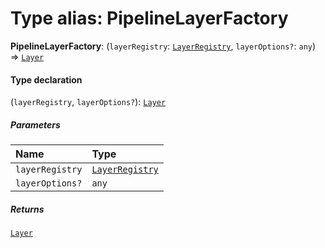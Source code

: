 # Type alias: PipelineLayerFactory

**PipelineLayerFactory**: (`layerRegistry`: [`LayerRegistry`](/en/auto-docs/core/interfaces/LayerRegistry.md), `layerOptions?`: `any`) => [`Layer`](/en/auto-docs/core/classes/Layer.md)

#### Type declaration

(`layerRegistry`, `layerOptions?`): [`Layer`](/en/auto-docs/core/classes/Layer.md)

##### Parameters

| Name | Type |
| :------ | :------ |
| `layerRegistry` | [`LayerRegistry`](/en/auto-docs/core/interfaces/LayerRegistry.md) |
| `layerOptions?` | `any` |

##### Returns

[`Layer`](/en/auto-docs/core/classes/Layer.md)
